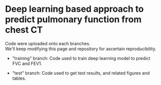 # Deep learning based approach to predict pulmonary function from chest CT

Code were uploaded onto each branches.    
We'll keep modifying this page and repository for ascertain reproducibility. 



* "training" branch: Code used to train deep learning model to predict FVC and FEV1.

* "test" branch: Code used to get test results, and related figures and tables.


